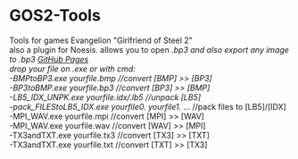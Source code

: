 # GOS2-Tools
Tools for games Evangelion "Girlfriend of Steel 2"<br />
also a plugin for Noesis. allows you to open *.bp3 and also export any image to .bp3 [GitHub Pages](https://github.com/Durik256/Noesis-Plugins/blob/master/tex_bp3.py)<br />
drop your file on *.exe or with cmd:<br />
-BMPtoBP3.exe yourfile.bmp //convert [BMP] >> [BP3]<br />
-BP3toBMP.exe yourfile.bp3 //convert [BP3] >> [BMP]<br />
-LB5_IDX_UNPK.exe yourfile.idx/.lb5 //unpack [LB5]<br />
-pack_FILEStoLB5_IDX.exe yourfile0.* yourfile1.* ... //pack files to [LB5]/[IDX]<br />
-MPI_WAV.exe yourfile.mpi //convert [MPI] >> [WAV]<br />
-MPI_WAV.exe yourfile.wav //convert [WAV] >> [MPI]<br />
-TX3andTXT.exe yourfile.tx3 //convert [TX3] >> [TXT]<br />
-TX3andTXT.exe yourfile.txt //convert [TXT] >> [TX3]<br />


